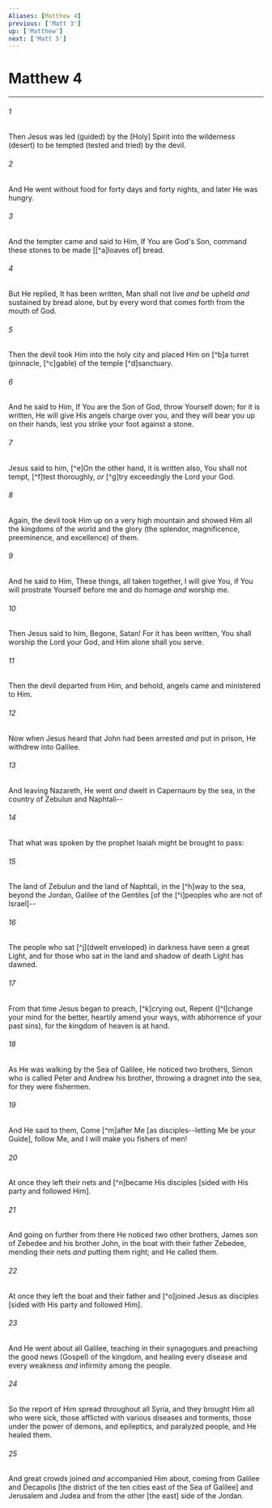 ```yaml
---
Aliases: [Matthew 4]
previous: ['Matt 3']
up: ['Matthew']
next: ['Matt 5']
---
```

# Matthew 4

***














###### 1 






Then Jesus was led (guided) by the [Holy] Spirit into the wilderness (desert) to be tempted (tested and tried) by the devil. 













###### 2 






And He went without food for forty days and forty nights, and later He was hungry. 













###### 3 






And the tempter came and said to Him, If You are God's Son, command these stones to be made [[^a]loaves of] bread. 













###### 4 






But He replied, It has been written, Man shall not live _and_ be upheld _and_ sustained by bread alone, but by every word that comes forth from the mouth of God. 













###### 5 






Then the devil took Him into the holy city and placed Him on [^b]a turret (pinnacle, [^c]gable) of the temple [^d]sanctuary. 













###### 6 






And he said to Him, If You are the Son of God, throw Yourself down; for it is written, He will give His angels charge over you, and they will bear you up on their hands, lest you strike your foot against a stone. 













###### 7 






Jesus said to him, [^e]On the other hand, it is written also, You shall not tempt, [^f]test thoroughly, _or_ [^g]try exceedingly the Lord your God. 













###### 8 






Again, the devil took Him up on a very high mountain and showed Him all the kingdoms of the world and the glory (the splendor, magnificence, preeminence, and excellence) of them. 













###### 9 






And he said to Him, These things, all taken together, I will give You, if You will prostrate Yourself before me and do homage _and_ worship me. 













###### 10 






Then Jesus said to him, Begone, Satan! For it has been written, You shall worship the Lord your God, and Him alone shall you serve. 













###### 11 






Then the devil departed from Him, and behold, angels came and ministered to Him. 













###### 12 






Now when Jesus heard that John had been arrested _and_ put in prison, He withdrew into Galilee. 













###### 13 






And leaving Nazareth, He went _and_ dwelt in Capernaum by the sea, in the country of Zebulun and Naphtali-- 













###### 14 






That what was spoken by the prophet Isaiah might be brought to pass: 













###### 15 






The land of Zebulun and the land of Naphtali, in the [^h]way to the sea, beyond the Jordan, Galilee of the Gentiles [of the [^i]peoples who are not of Israel]-- 













###### 16 






The people who sat [^j](dwelt enveloped) in darkness have seen a great Light, and for those who sat in the land and shadow of death Light has dawned. 













###### 17 






From that time Jesus began to preach, [^k]crying out, Repent ([^l]change your mind for the better, heartily amend your ways, with abhorrence of your past sins), for the kingdom of heaven is at hand. 













###### 18 






As He was walking by the Sea of Galilee, He noticed two brothers, Simon who is called Peter and Andrew his brother, throwing a dragnet into the sea, for they were fishermen. 













###### 19 






And He said to them, Come [^m]after Me [as disciples--letting Me be your Guide], follow Me, and I will make you fishers of men! 













###### 20 






At once they left their nets and [^n]became His disciples [sided with His party and followed Him]. 













###### 21 






And going on further from there He noticed two other brothers, James son of Zebedee and his brother John, in the boat with their father Zebedee, mending their nets _and_ putting them right; and He called them. 













###### 22 






At once they left the boat and their father and [^o]joined Jesus as disciples [sided with His party and followed Him]. 













###### 23 






And He went about all Galilee, teaching in their synagogues and preaching the good news (Gospel) of the kingdom, and healing every disease and every weakness _and_ infirmity among the people. 













###### 24 






So the report of Him spread throughout all Syria, and they brought Him all who were sick, those afflicted with various diseases and torments, those under the power of demons, and epileptics, and paralyzed people, and He healed them. 













###### 25 






And great crowds joined _and_ accompanied Him about, coming from Galilee and Decapolis [the district of the ten cities east of the Sea of Galilee] and Jerusalem and Judea and from the other [the east] side of the Jordan.
